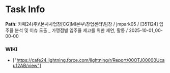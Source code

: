 # Task Info

**Path:** 카페24(주)\본사사업장\[CG]MI본부\창업센터\팀장 / jmpark05 / [351124] 입주율 분석 및 이슈 도출 _ 가맹점별 입주율 제고를 위한 제언, 활동 / 2025-10-01_00-00-00

### WIKI
- ["https://cafe24.lightning.force.com/lightning/r/Report/00OTJ00000Ucau12AB/view"]

